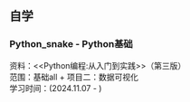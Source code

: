## 自学  
### Python_snake - Python基础<br>
资料：<<Python编程:从入门到实践>>（第三版）<br>
范围：基础all + 项目二：数据可视化<br>
学习时间：(2024.11.07 - )<br>
